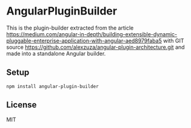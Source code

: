 # AngularPluginBuilder

This is the plugin-builder extracted from the article 
	https://medium.com/angular-in-depth/building-extensible-dynamic-pluggable-enterprise-application-with-angular-aed8979faba5
with GIT source
	https://github.com/alexzuza/angular-plugin-architecture.git
and made into a standalone Angular builder.

## Setup

```
npm install angular-plugin-builder
```

## License

MIT
